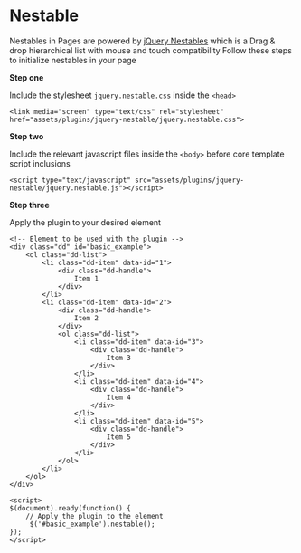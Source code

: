 # Nestable

Nestables in Pages are powered by [jQuery Nestables](https://github.com/dbushell/Nestable) which is a Drag & drop hierarchical list with mouse and touch compatibility Follow these steps to initialize nestables in your page

**Step one**

Include the stylesheet `jquery.nestable.css` inside the `<head>`

```markup
<link media="screen" type="text/css" rel="stylesheet" href="assets/plugins/jquery-nestable/jquery.nestable.css">
```

**Step two**

Include the relevant javascript files inside the `<body>` before core template script inclusions

```markup
<script type="text/javascript" src="assets/plugins/jquery-nestable/jquery.nestable.js"></script>
```

**Step three**

Apply the plugin to your desired element

```markup
<!-- Element to be used with the plugin -->
<div class="dd" id="basic_example">
    <ol class="dd-list">
        <li class="dd-item" data-id="1">
            <div class="dd-handle">
                Item 1
            </div>
        </li>
        <li class="dd-item" data-id="2">
            <div class="dd-handle">
                Item 2
            </div>
            <ol class="dd-list">
                <li class="dd-item" data-id="3">
                    <div class="dd-handle">
                        Item 3
                    </div>
                </li>
                <li class="dd-item" data-id="4">
                    <div class="dd-handle">
                        Item 4
                    </div>
                </li>
                <li class="dd-item" data-id="5">
                    <div class="dd-handle">
                        Item 5
                    </div>
                </li>
            </ol>
        </li>
    </ol>
</div>

<script>
$(document).ready(function() {
    // Apply the plugin to the element
     $('#basic_example').nestable();
});
</script>
```

